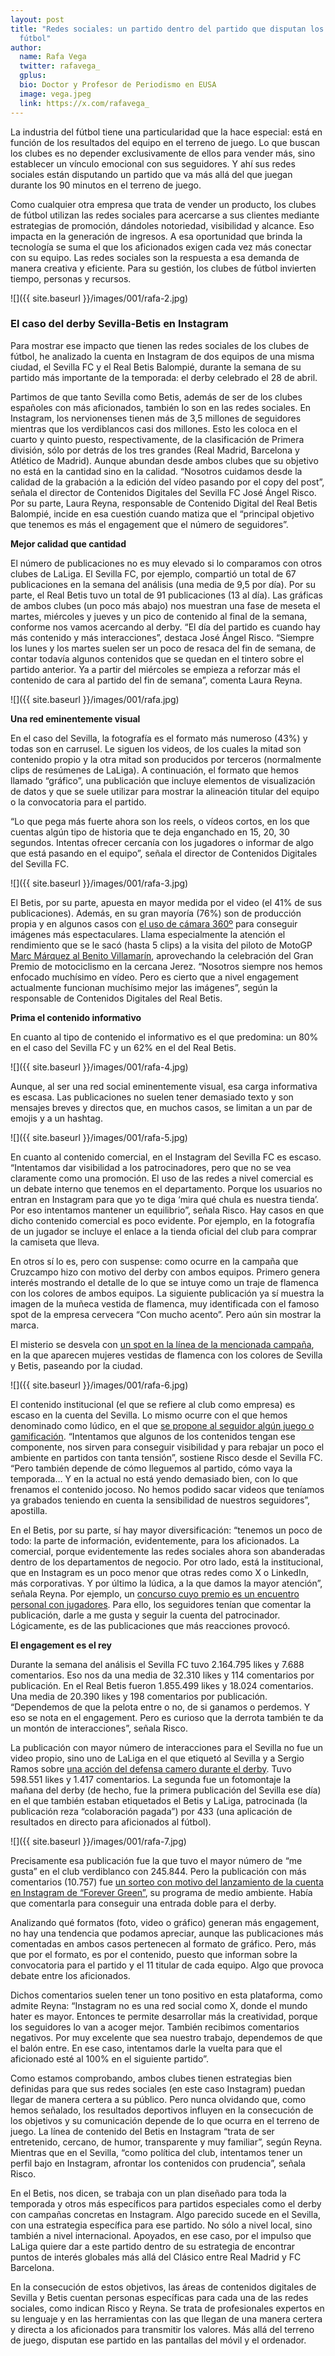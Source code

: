 ```yaml
---
layout: post
title: "Redes sociales: un partido dentro del partido que disputan los clubes de
  fútbol"
author:
  name: Rafa Vega
  twitter: rafavega_
  gplus:  
  bio: Doctor y Profesor de Periodismo en EUSA
  image: vega.jpeg
  link: https://x.com/rafavega_
---
```

La industria del fútbol tiene una particularidad que la hace especial: está en función de los resultados del equipo en el terreno de juego. Lo que buscan los clubes es no depender exclusivamente de ellos para vender más, sino establecer un vínculo emocional con sus seguidores. Y ahí sus redes sociales están disputando un partido que va más allá del que juegan durante los 90 minutos en el terreno de juego.

Como cualquier otra empresa que trata de vender un producto, los clubes de fútbol utilizan las redes sociales para acercarse a sus clientes mediante estrategias de promoción, dándoles notoriedad, visibilidad y alcance. Eso impacta en la generación de ingresos. A esa oportunidad que brinda la tecnología se suma el que los aficionados exigen cada vez más conectar con su equipo. Las redes sociales son la respuesta a esa demanda de manera creativa y eficiente. Para su gestión, los clubes de fútbol ​​invierten tiempo, personas y recursos.

![]({{ site.baseurl }}/images/001/rafa-2.jpg)

### **El caso del derby Sevilla-Betis en Instagram**

Para mostrar ese impacto que tienen las redes sociales de los clubes de fútbol, he analizado la cuenta en Instagram de dos equipos de una misma ciudad, el Sevilla FC y el Real Betis Balompié, durante la semana de su partido más importante de la temporada: el derby celebrado el 28 de abril.

Partimos de que tanto Sevilla como Betis, además de ser de los clubes españoles con más aficionados, también lo son en las redes sociales. En Instagram, los nervionenses tienen más de 3,5 millones de seguidores mientras que los verdiblancos casi dos millones. Esto les coloca en el cuarto y quinto puesto, respectivamente, de la clasificación de Primera división, sólo por detrás de los tres grandes (Real Madrid, Barcelona y Atlético de Madrid). Aunque abundan desde ambos clubes que su objetivo no está en la cantidad sino en la calidad. “Nosotros cuidamos desde la calidad de la grabación a la edición del vídeo pasando por el copy del post”, señala el director de Contenidos Digitales del Sevilla FC José Ángel Risco. Por su parte, Laura Reyna, responsable de Contenido Digital del Real Betis Balompié, incide en esa cuestión cuando matiza que el “principal objetivo que tenemos es más el engagement que el número de seguidores”.

**Mejor calidad que cantidad**

El número de publicaciones no es muy elevado si lo comparamos con otros clubes de LaLiga. El Sevilla FC, por ejemplo, compartió un total de 67 publicaciones en la semana del análisis (una media de 9,5 por día). Por su parte, el Real Betis tuvo un total de 91 publicaciones (13 al día). Las gráficas de ambos clubes (un poco más abajo) nos muestran una fase de meseta el martes, miércoles y jueves y un pico de contenido al final de la semana, conforme nos vamos acercando al derby. “El día del partido es cuando hay más contenido y más interacciones”, destaca José Ángel Risco. “Siempre los lunes y los martes suelen ser un poco de resaca del fin de semana, de contar todavía algunos contenidos que se quedan en el tintero sobre el partido anterior. Ya a partir del miércoles se empieza a reforzar más el contenido de cara al partido del fin de semana”, comenta Laura Reyna.

![]({{ site.baseurl }}/images/001/rafa.jpg)

**Una red eminentemente visual**

En el caso del Sevilla, la fotografía es el formato más numeroso (43%) y todas son en carrusel. Le siguen los videos, de los cuales la mitad son contenido propio y la otra mitad son producidos por terceros (normalmente clips de resúmenes de LaLiga). A continuación, el formato que hemos llamado “gráfico”, una publicación que incluye elementos de visualización de datos y que se suele utilizar para mostrar la alineación titular del equipo o la convocatoria para el partido.

“Lo que pega más fuerte ahora son los reels, o vídeos cortos, en los que cuentas algún tipo de historia que te deja enganchado en 15, 20, 30 segundos. Intentas ofrecer cercanía con los jugadores o informar de algo que está pasando en el equipo”, señala el director de Contenidos Digitales del Sevilla FC.

![]({{ site.baseurl }}/images/001/rafa-3.jpg)

El Betis, por su parte, apuesta en mayor medida por el video (el 41% de sus publicaciones). Además, en su gran mayoría (76%) son de producción propia y en algunos casos con [el uso de cámara 360º](https://www.instagram.com/p/C6UFnd6Mg8W/) para conseguir imágenes más espectaculares. Llama especialmente la atención el rendimiento que se le sacó (hasta 5 clips) a la visita del piloto de MotoGP [Marc Márquez al Benito Villamarín](https://www.instagram.com/p/C6MbXn8MvC0/), aprovechando la celebración del Gran Premio de motociclismo en la cercana Jerez. “Nosotros siempre nos hemos enfocado muchísimo en vídeo. Pero es cierto que a nivel engagement actualmente funcionan muchísimo mejor las imágenes”, según la responsable de Contenidos Digitales del Real Betis.

**Prima el contenido informativo**

En cuanto al tipo de contenido el informativo es el que predomina: un 80% en el caso del Sevilla FC y un 62% en el del Real Betis.

![]({{ site.baseurl }}/images/001/rafa-4.jpg)

Aunque, al ser una red social eminentemente visual, esa carga informativa es escasa. Las publicaciones no suelen tener demasiado texto y son mensajes breves y directos que, en muchos casos, se limitan a un par de emojis y a un hashtag.

![]({{ site.baseurl }}/images/001/rafa-5.jpg)

En cuanto al contenido comercial, en el Instagram del Sevilla FC es escaso. “Intentamos dar visibilidad a los patrocinadores, pero que no se vea claramente como una promoción. El uso de las redes a nivel comercial es un debate interno que tenemos en el departamento. Porque los usuarios no entran en Instagram para que yo te diga ‘mira qué chula es nuestra tienda’. Por eso intentamos mantener un equilibrio”, señala Risco. Hay casos en que dicho contenido comercial es poco evidente. Por ejemplo, en la fotografía de un jugador se incluye el enlace a la tienda oficial del club para comprar la camiseta que lleva.

En otros sí lo es, pero con suspense: como ocurre en la campaña que Cruzcampo hizo con motivo del derby con ambos equipos. Primero genera interés mostrando el detalle de lo que se intuye como un traje de flamenca con los colores de ambos equipos. La siguiente publicación ya sí muestra la imagen de la muñeca vestida de flamenca, muy identificada con el famoso spot de la empresa cervecera “Con mucho acento”. Pero aún sin mostrar la marca.

El misterio se desvela con [un spot en la línea de la mencionada campaña](https://www.instagram.com/p/C6N_XAGg5NC/), en la que aparecen mujeres vestidas de flamenca con los colores de Sevilla y Betis, paseando por la ciudad.

![]({{ site.baseurl }}/images/001/rafa-6.jpg)

El contenido institucional (el que se refiere al club como empresa) es escaso en la cuenta del Sevilla. Lo mismo ocurre con el que hemos denominado como lúdico, en el que [se propone al seguidor algún juego o gamificación](https://www.instagram.com/p/C6Jc4PUtTJ7/). “Intentamos que algunos de los contenidos tengan ese componente, nos sirven para conseguir visibilidad y para rebajar un poco el ambiente en partidos con tanta tensión”, sostiene Risco desde el Sevilla FC. “Pero también depende de cómo lleguemos al partido, cómo vaya la temporada… Y en la actual no está yendo demasiado bien, con lo que frenamos el contenido jocoso. No hemos podido sacar videos que teníamos ya grabados teniendo en cuenta la sensibilidad de nuestros seguidores”, apostilla.

En el Betis, por su parte, sí hay mayor diversificación: “tenemos un poco de todo: la parte de información, evidentemente, para los aficionados. La comercial, porque evidentemente las redes sociales ahora son abanderadas dentro de los departamentos de negocio. Por otro lado, está la institucional, que en Instagram es un poco menor que otras redes como X o LinkedIn, más corporativas. Y por último la lúdica, a la que damos la mayor atención”, señala Reyna. Por ejemplo, un [concurso cuyo premio es un encuentro personal con jugadores](https://www.instagram.com/p/C6HI-RMChXj/). Para ello, los seguidores tenían que comentar la publicación, darle a me gusta y seguir la cuenta del patrocinador. Lógicamente, es de las publicaciones que más reacciones provocó.

**El engagement es el rey**

Durante la semana del análisis el Sevilla FC tuvo 2.164.795 likes y 7.688 comentarios. Eso nos da una media de 32.310 likes y 114 comentarios por publicación. En el Real Betis fueron 1.855.499 likes y 18.024 comentarios. Una media de 20.390 likes y 198 comentarios por publicación. “Dependemos de que la pelota entre o no, de si ganamos o perdemos. Y eso se nota en el engagement. Pero es curioso que la derrota también te da un montón de interacciones”, señala Risco.

La publicación con mayor número de interacciones para el Sevilla no fue un video propio, sino uno de LaLiga en el que etiquetó al Sevilla y a Sergio Ramos sobre [una acción del defensa camero durante el derby](https://www.instagram.com/p/C6UT4_DNLBH/). Tuvo 598.551 likes y 1.417 comentarios. La segunda fue un fotomontaje la mañana del derby (de hecho, fue la primera publicación del Sevilla ese día) en el que también estaban etiquetados el Betis y LaLiga, patrocinada (la publicación reza “colaboración pagada”) por 433 (una aplicación de resultados en directo para aficionados al fútbol).

![]({{ site.baseurl }}/images/001/rafa-7.jpg)

Precisamente esa publicación fue la que tuvo el mayor número de “me gusta” en el club verdiblanco con 245.844. Pero la publicación con más comentarios (10.757) fue [un sorteo con motivo del lanzamiento de la cuenta en Instagram de “Forever Green”](https://instagram.com/p/C6G2W5tMOPn/), su programa de medio ambiente. Había que comentarla para conseguir una entrada doble para el derby.

Analizando qué formatos (foto, video o gráfico) generan más engagement, no hay una tendencia que podamos apreciar, aunque las publicaciones más comentadas en ambos casos pertenecen al formato de gráfico. Pero, más que por el formato, es por el contenido, puesto que informan sobre la convocatoria para el partido y el 11 titular de cada equipo. Algo que provoca debate entre los aficionados.

Dichos comentarios suelen tener un tono positivo en esta plataforma, como admite Reyna: “Instagram no es una red social como X, donde el mundo hater es mayor. Entonces te permite desarrollar más la creatividad, porque los seguidores lo van a acoger mejor. También recibimos comentarios negativos. Por muy excelente que sea nuestro trabajo, dependemos de que el balón entre. En ese caso, intentamos darle la vuelta para que el aficionado esté al 100% en el siguiente partido”.

Como estamos comprobando, ambos clubes tienen estrategias bien definidas para que sus redes sociales (en este caso Instagram) puedan llegar de manera certera a su público. Pero nunca olvidando que, como hemos señalado, los resultados deportivos influyen en la consecución de los objetivos y su comunicación depende de lo que ocurra en el terreno de juego. La línea de contenido del Betis en Instagram “trata de ser entretenido, cercano, de humor, transparente y muy familiar”, según Reyna. Mientras que en el Sevilla, “como política del club, intentamos tener un perfil bajo en Instagram, afrontar los contenidos con prudencia”, señala Risco.

En el Betis, nos dicen, se trabaja con un plan diseñado para toda la temporada y otros más específicos para partidos especiales como el derby con campañas concretas en Instagram. Algo parecido sucede en el Sevilla, con una estrategia específica para ese partido. No sólo a nivel local, sino también a nivel internacional. Apoyados, en ese caso, por el impulso que LaLiga quiere dar a este partido dentro de su estrategia de encontrar puntos de interés globales más allá del Clásico entre Real Madrid y FC Barcelona.

En la consecución de estos objetivos, las áreas de contenidos digitales de Sevilla y Betis cuentan personas específicas para cada una de las redes sociales, como indican Risco y Reyna. Se trata de profesionales expertos en su lenguaje y en las herramientas con las que llegan de una manera certera y directa a los aficionados para transmitir los valores. Más allá del terreno de juego, disputan ese partido en las pantallas del móvil y el ordenador.